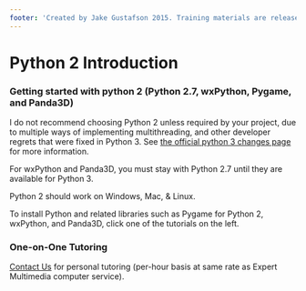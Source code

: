 ```yaml
---
footer: 'Created by Jake Gustafson 2015. Training materials are released under the [Creative Commons Attribution Sharealike 3.0](https://creativecommons.org/licenses/by-sa/3.0/us/) license.'
---
```


# Python 2 Introduction

### Getting started with python 2 (Python 2.7, wxPython, Pygame, and Panda3D)

I do not recommend choosing Python 2 unless required by your project,
due to multiple ways of implementing multithreading, and other
developer regrets that were fixed in Python 3. See [the official python
3 changes page](https://wiki.python.org/moin/Python2orPython3) for more
information.

For wxPython and Panda3D, you must stay with Python 2.7 until they are
available for Python 3.

Python 2 should work on Windows, Mac, & Linux.

To install Python and related libraries such as Pygame for Python 2,
wxPython, and Panda3D, click one of the tutorials on the left.

### One-on-One Tutoring

[Contact
Us](http://www.expertmultimedia.com/index.php?htmlref=contact.html) for
personal tutoring (per-hour basis at same rate as Expert Multimedia
computer service).

